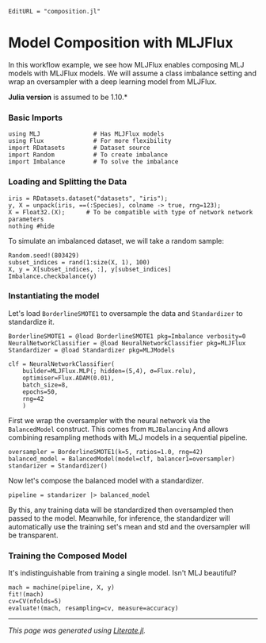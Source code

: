 ```@meta
EditURL = "composition.jl"
```

# Model Composition with MLJFlux

In this workflow example, we see how MLJFlux enables composing MLJ models with MLJFlux models. We will assume a
class imbalance setting and wrap an oversampler with a deep learning model from MLJFlux.

**Julia version** is assumed to be 1.10.*

### Basic Imports

````@example composition
using MLJ               # Has MLJFlux models
using Flux              # For more flexibility
import RDatasets        # Dataset source
import Random           # To create imbalance
import Imbalance        # To solve the imbalance
````

### Loading and Splitting the Data

````@example composition
iris = RDatasets.dataset("datasets", "iris");
y, X = unpack(iris, ==(:Species), colname -> true, rng=123);
X = Float32.(X);      # To be compatible with type of network network parameters
nothing #hide
````

To simulate an imbalanced dataset, we will take a random sample:

````@example composition
Random.seed!(803429)
subset_indices = rand(1:size(X, 1), 100)
X, y = X[subset_indices, :], y[subset_indices]
Imbalance.checkbalance(y)
````

### Instantiating the model

Let's load `BorderlineSMOTE1` to oversample the data and `Standardizer` to standardize it.

````@example composition
BorderlineSMOTE1 = @load BorderlineSMOTE1 pkg=Imbalance verbosity=0
NeuralNetworkClassifier = @load NeuralNetworkClassifier pkg=MLJFlux
Standardizer = @load Standardizer pkg=MLJModels

clf = NeuralNetworkClassifier(
    builder=MLJFlux.MLP(; hidden=(5,4), σ=Flux.relu),
    optimiser=Flux.ADAM(0.01),
    batch_size=8,
    epochs=50,
    rng=42
    )
````

First we wrap the oversampler with the neural network via the `BalancedModel` construct. This comes from `MLJBalancing`
And allows combining resampling methods with MLJ models in a sequential pipeline.

````@example composition
oversampler = BorderlineSMOTE1(k=5, ratios=1.0, rng=42)
balanced_model = BalancedModel(model=clf, balancer1=oversampler)
standarizer = Standardizer()
````

Now let's compose the balanced model with a standardizer.

````@example composition
pipeline = standarizer |> balanced_model
````

By this, any training data will be standardized then oversampled then passed to the model. Meanwhile,
for inference, the standardizer will automatically use the training set's mean and std and the oversampler
will be transparent.

### Training the Composed Model
It's indistinguishable from training a single model. Isn't MLJ beautiful?

````@example composition
mach = machine(pipeline, X, y)
fit!(mach)
cv=CV(nfolds=5)
evaluate!(mach, resampling=cv, measure=accuracy)
````

---

*This page was generated using [Literate.jl](https://github.com/fredrikekre/Literate.jl).*

